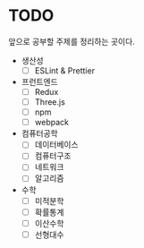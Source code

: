 # TODO

앞으로 공부할 주제를 정리하는 곳이다.

- 생산성
  - [ ] ESLint & Prettier
  
- 프런트엔드
  - [ ] Redux
  - [ ] Three.js
  - [ ] npm
  - [ ] webpack

- 컴퓨터공학
  - [ ] 데이터베이스
  - [ ] 컴퓨터구조
  - [ ] 네트워크
  - [ ] 알고리즘

- 수학
  - [ ] 미적분학
  - [ ] 확률통계
  - [ ] 이산수학
  - [ ] 선형대수

